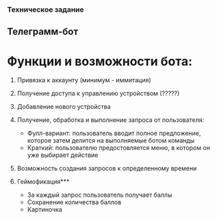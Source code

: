 ### Техническое задание

## Телеграмм-бот

# Функции и возможности бота:

1. Привязка к аккаунту (минимум - иммитация)

2. Получение доступа к управлению устройством (?????)

3. Добавление нового устройства

4. Получение, обработка и выполнение запроса от пользователя:
    * Фулл-вариант: пользователь вводит полное предложение, которое затем делится на выполняемые ботом команды
    * Краткий: пользователю предостовляется меню, в котором он уже выбирает действие

5. Возможность создания запросов к определенному времени

6. Геймофикация***
    * За каждый запрос пользователь получает баллы
    * Сохранение количества баллов
    * Картиночка